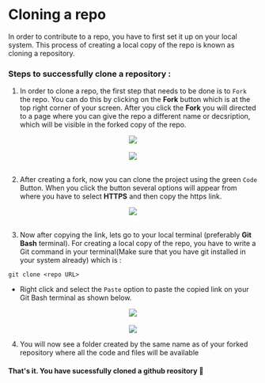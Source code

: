 # Cloning a repo

In order to contribute to a repo, you have to first set it up on your local system. This process of creating a local copy of the repo is known as cloning a repository.

### Steps to successfully clone a repository : 

1. In order to clone a repo, the first step that needs to be done is to `Fork` the repo. You can do this by clicking on the **Fork** button which is at the top right corner of your screen. After you click the **Fork** you will directed to a page where you can give the repo a different name or decsription, which will be visible in the forked copy of the repo.

  <div align="center">
    <img src="https://user-images.githubusercontent.com/76985777/171349898-ef2e2fdc-58e6-41bd-9c64-c207712357f8.png" />
  </div>
</br>
  <div align="center">
    <img src="https://user-images.githubusercontent.com/76985777/171350371-0c622bb5-9b19-43b2-80cf-85756e8aa07d.png" />
  </div>
</br>

2. After creating a fork, now you can clone the project using the green `Code` Button. When you click the button several options will appear from where you have to select **HTTPS** and then copy the https link.

<div align="center">
  <img src="https://user-images.githubusercontent.com/63872951/190841661-6c55139d-5fc1-4d6f-bf3b-ef3f682f4a22.png" />
</div>
</br>


3. Now after copying the link, lets go to your local terminal (preferably **Git Bash** terminal). For creating a local copy of the repo, you have to write a Git command in your terminal(Make sure that you have git installed in your system already) which is :
```
git clone <repo URL>
```
 - Right click and select the `Paste` option to paste the copied link on your Git Bash terminal as shown below.
 
  <div align="center">
    <img src="https://user-images.githubusercontent.com/63872951/190841782-821d30cd-be53-44da-8bff-b14b356639cd.png" />
  </div>
 </br>

 
  <div align="center">
   <img src="https://user-images.githubusercontent.com/63872951/190841699-9ee1c5f1-adf5-4b0c-82c5-d994ca0ff8c6.png" />
</div>

4. You will now see a folder created by the same name as of your forked repository where all the code and files will be available

#### That's it. You have sucessfully cloned a github reository 🎉
